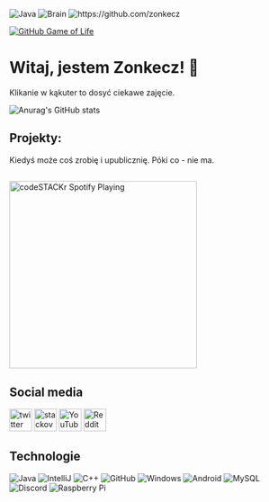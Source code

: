 ![Java](https://img.shields.io/badge/Java-★★★★★-%23ff7403)
![Brain](https://img.shields.io/badge/Brain-DEV%20ERROR%206068-%23ff0000)
<img src="https://komarev.com/ghpvc/?username=zonkecz" alt="https://github.com/zonkecz" />

[![GitHub Game of Life](https://github4life.herokuapp.com/ethomson.gif?z=6)](https://naprodukcji.xyz/)

# Witaj, jestem Zonkecz! :duck:

Klikanie w kąkuter to dosyć ciekawe zajęcie.

![Anurag's GitHub stats](https://github-readme-stats.vercel.app/api?username=zonkecz&show_icons=true&theme=react)

## Projekty: 

Kiedyś może coś zrobię i upublicznię. Póki co - nie ma.

##

[<img src="https://spotify-github-profile.vercel.app/api/view?uid=xc5bolf7jfru7edjr1uvm8as6&cover_image=true" alt="codeSTACKr Spotify Playing" height="333" />](https://www.youtube.com/watch?v=dQw4w9WgXcQ)


## Social media
[<img src='https://cdn.jsdelivr.net/npm/simple-icons@3.0.1/icons/twitter.svg' alt='twitter' height='40'>](https://twitter.com/J4c0b_2)  [<img src='https://cdn.jsdelivr.net/npm/simple-icons@3.0.1/icons/stackoverflow.svg' alt='stackoverflow' height='40'>](https://stackoverflow.com/users/15216021)  [<img src='https://cdn.jsdelivr.net/npm/simple-icons@3.0.1/icons/youtube.svg' alt='YouTube' height='40'>](https://www.youtube.com/channel/UClxV6rT8s3D0x4Xs73SqyIA)  [<img src='https://cdn.jsdelivr.net/npm/simple-icons@3.0.1/icons/reddit.svg' alt='Reddit' height='40'>](https://www.reddit.com/user/Zonkecz) 

 


## Technologie
 

![Java](https://img.shields.io/badge/Java-orange?style=flat-square&logo=java)
![IntelliJ](https://img.shields.io/badge/-IntelliJ%20IDEA-black?style=flat-square&logo=jetbrains)
![C++](https://img.shields.io/badge/-C%2B%2B-00aeff?style=flat-square&logo=C%2B%2B&l)
![GitHub](https://img.shields.io/badge/-GitHub-181717?style=flat-square&logo=github)
![Windows](https://img.shields.io/badge/Windows-blue?style=flat-square&logo=windows)
![Android](https://img.shields.io/badge/Android-05150C?style=flat-square&logo=android)
![MySQL](https://img.shields.io/badge/-MySQL-black?style=flat-square&logo=mysql)
![Discord](https://img.shields.io/badge/Discord-black?style=flat-square&logo=discord)
![Raspberry Pi](https://img.shields.io/badge/-Raspberry%20Pi-C51A4A?style=flat-square&logo=Raspberry-Pi)


 




